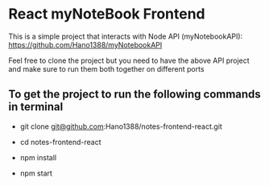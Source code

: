 # React myNoteBook Frontend

This is a simple project that interacts with  Node API (myNotebookAPI): https://github.com/Hano1388/myNotebookAPI

Feel free to clone the project but you need to have the above API project and make sure to run them both together on different ports


## To get the project to run the following commands in terminal

- git clone git@github.com:Hano1388/notes-frontend-react.git

- cd notes-frontend-react

- npm install

- npm start
